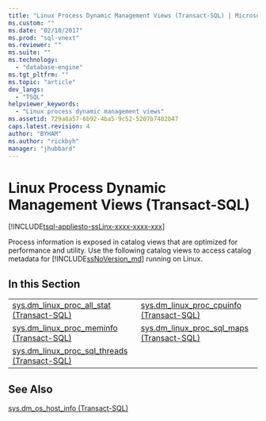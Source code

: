 ```yaml
---
title: "Linux Process Dynamic Management Views (Transact-SQL) | Microsoft Docs"
ms.custom: ""
ms.date: "02/10/2017"
ms.prod: "sql-vnext"
ms.reviewer: ""
ms.suite: ""
ms.technology: 
  - "database-engine"
ms.tgt_pltfrm: ""
ms.topic: "article"
dev_langs: 
  - "TSQL"
helpviewer_keywords: 
  - "Linux process dynamic management views"
ms.assetid: 729a8a57-6b92-4ba5-9c52-5207b7482b47
caps.latest.revision: 4
author: "BYHAM"
ms.author: "rickbyh"
manager: "jhubbard"
---
```

# Linux Process Dynamic Management Views (Transact-SQL)
[!INCLUDE[tsql-appliesto-ssLinx-xxxx-xxxx-xxx](../../includes/tsql-appliesto-sslinx-xxxx-xxxx-xxx.md)]

Process information is exposed in catalog views that are optimized for performance and utility. Use the following catalog views to access catalog metadata for [!INCLUDE[ssNoVersion_md](../../includes/ssnoversion-md.md)] running on Linux.

## In this Section  

|||  
|-|-| 
|[sys.dm_linux_proc_all_stat (Transact-SQL)](../../relational-databases/system-dynamic-management-views/sys-dm-linux-proc-all-stat-transact-sql.md)|[sys.dm_linux_proc_cpuinfo (Transact-SQL)](../../relational-databases/system-dynamic-management-views/sys-dm-linux-proc-cpuinfo-transact-sql.md)|   
|[sys.dm_linux_proc_meminfo (Transact-SQL)](../../relational-databases/system-dynamic-management-views/sys-dm-linux-proc-meminfo-transact-sql.md)|[sys.dm_linux_proc_sql_maps (Transact-SQL)](../../relational-databases/system-dynamic-management-views/sys-dm-linux-proc-sql-maps-transact-sql.md)|   
|[sys.dm_linux_proc_sql_threads (Transact-SQL)](../../relational-databases/system-dynamic-management-views/sys-dm-linux-proc-sql-threads-transact-sql.md)||

## See Also

[sys.dm_os_host_info (Transact-SQL)](../../relational-databases/system-dynamic-management-views/sys-dm-os-host-info-transact-sql.md)   

